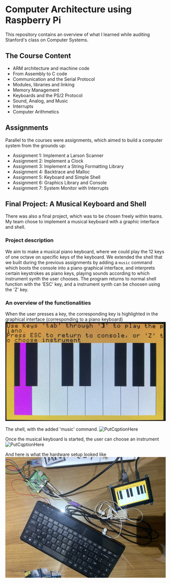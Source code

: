# Computer Architecture using Raspberry Pi 

This repository contains an overview of what I learned while auditing Stanford's class on Computer Systems. 

## The Course Content 

- ARM architecture and machine code
- From Assembly to C code 
- Communication and the Serial Protocol 
- Modules, libraries and linking 
- Memory Management 
- Keyboards and the PS/2 Protocol 
- Sound, Analog, and Music 
- Interrupts 
- Computer Arithmetics 

## Assignments 

Parallel to the courses were assignments, which aimed to build a computer system from the grounds up: 
- Assignment 1: Implement a Larson Scanner
- Assignment 2: Implement a Clock 
- Assignment 3: Implement a String Formatting Library 
- Assignment 4: Backtrace and Malloc 
- Assignment 5: Keyboard and Simple Shell 
- Assignment 6: Graphics Library and Console 
- Assignment 7: System Monitor with Interrupts 

## Final Project: A Musical Keyboard and Shell 

There was also a final project, which was to be chosen freely within teams. My team chose to implement a musical keyboard with a graphic interface and shell. 

### Project description
We aim to make a musical piano keyboard, where we could play the 12 keys of one octave on specific keys of the keyboard. We extended the shell that we built during the previous assignments by adding a `music` command which boots the console into a piano graphical interface, and interprets certain keystrokes as piano keys, playing sounds according to which instrument synth the user chooses. The program returns to normal shell function with the 'ESC' key, and a instrument synth can be choosen using the 'Z' key.

### An overview of the functionalities

When the user presses a key, the corresponding key is highlighted in the graphical interface (corresponding to a piano keyboard)
![_PutCqptionHere_](Coloring_Key.jpeg)

The shell, with the added 'music' command.
![_PutCqptionHere_](Shell_Prompt.jpeg)

Once the musical keyboard is started, the user can choose an instrument 
![_PutCqptionHere_](Choosing_Instrument.jpeg)

And here is what the hardware setup looked like 
![_PutCqptionHere_](Hardware_Setup.jpeg)

